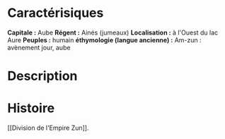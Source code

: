 # Caractérisiques
**Capitale :** Aube
**Régent :** Ainés (jumeaux)
**Localisation :** à l'Ouest du lac Aure
**Peuples :** humain
**éthymologie  (langue ancienne) :** Am-zun : avènement jour, aube 
# Description
# Histoire
[[Division de l'Empire Zun]].